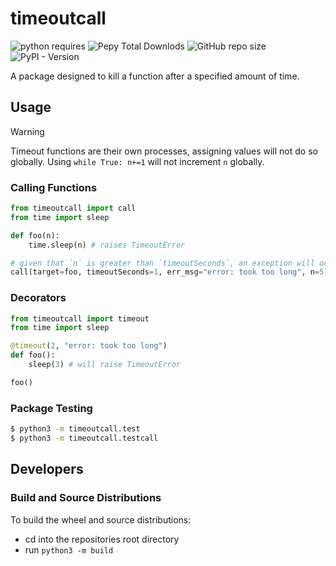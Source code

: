 # timeoutcall
![python requires](https://img.shields.io/badge/python_requires-≥3.8-blue)
![Pepy Total Downlods](https://img.shields.io/pepy/dt/timeoutcall)
![GitHub repo size](https://img.shields.io/github/repo-size/xyzpw/timeoutcall)
![PyPI - Version](https://img.shields.io/pypi/v/timeoutcall?label=latest%20version)


A package designed to kill a function after a specified amount of time.

## Usage
> [!WARNING]
> Timeout functions are their own processes, assigning values will not do so globally.
> Using `while True: n+=1` will not increment `n` globally.

### Calling Functions
```python
from timeoutcall import call
from time import sleep

def foo(n):
    time.sleep(n) # raises TimeoutError

# given that `n` is greater than `timeoutSeconds`, an exception will occur
call(target=foo, timeoutSeconds=1, err_msg="error: took too long", n=5)
```
### Decorators
```python
from timeoutcall import timeout
from time import sleep

@timeout(2, "error: took too long")
def foo():
    sleep(3) # will raise TimeoutError

foo()
```
### Package Testing
```bash
$ python3 -m timeoutcall.test
$ python3 -m timeoutcall.testcall
```

## Developers

### Build and Source Distributions
To build the wheel and source distributions:
- cd into the repositories root directory
- run `python3 -m build`
